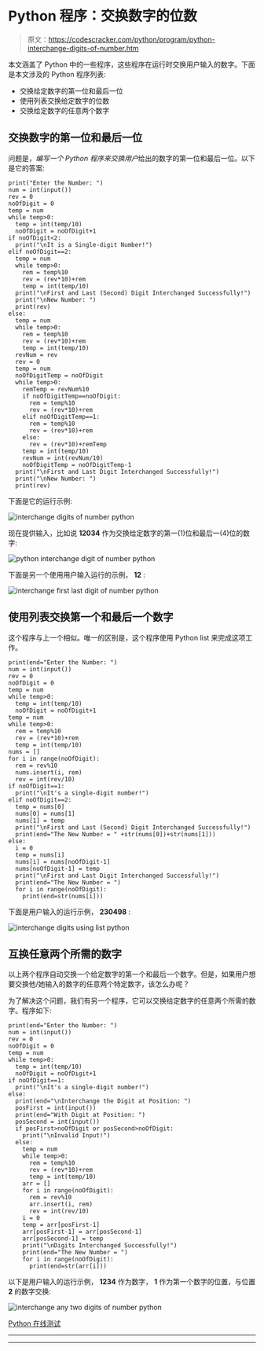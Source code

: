 # Python 程序：交换数字的位数

> 原文：<https://codescracker.com/python/program/python-interchange-digits-of-number.htm>

本文涵盖了 Python 中的一些程序，这些程序在运行时交换用户输入的数字。下面是本文涉及的 Python 程序列表:

*   交换给定数字的第一位和最后一位
*   使用列表交换给定数字的位数
*   交换给定数字的任意两个数字

## 交换数字的第一位和最后一位

问题是，*编写一个 Python 程序来交换用户*给出的数字的第一位和最后一位。以下是它的答案:

```
print("Enter the Number: ")
num = int(input())
rev = 0
noOfDigit = 0
temp = num
while temp>0:
  temp = int(temp/10)
  noOfDigit = noOfDigit+1
if noOfDigit<2:
  print("\nIt is a Single-digit Number!")
elif noOfDigit==2:
  temp = num
  while temp>0:
    rem = temp%10
    rev = (rev*10)+rem
    temp = int(temp/10)
  print("\nFirst and Last (Second) Digit Interchanged Successfully!")
  print("\nNew Number: ")
  print(rev)
else:
  temp = num
  while temp>0:
    rem = temp%10
    rev = (rev*10)+rem
    temp = int(temp/10)
  revNum = rev
  rev = 0
  temp = num
  noOfDigitTemp = noOfDigit
  while temp>0:
    remTemp = revNum%10
    if noOfDigitTemp==noOfDigit:
      rem = temp%10
      rev = (rev*10)+rem
    elif noOfDigitTemp==1:
      rem = temp%10
      rev = (rev*10)+rem
    else:
      rev = (rev*10)+remTemp
    temp = int(temp/10)
    revNum = int(revNum/10)
    noOfDigitTemp = noOfDigitTemp-1
  print("\nFirst and Last Digit Interchanged Successfully!")
  print("\nNew Number: ")
  print(rev)
```

下面是它的运行示例:

![interchange digits of number python](img/d4c12534d8c5ef8e320b1cf3dd6b5f13.png)

现在提供输入，比如说 **12034** 作为交换给定数字的第一(1)位和最后一(4)位的数字:

![python interchange digit of number python](img/f87dd090f71de3868d5b5a202bd37874.png)

下面是另一个使用用户输入运行的示例， **12** :

![interchange first last digit of number python](img/0d1893c66cb64f18ccc0e26677e4444e.png)

## 使用列表交换第一个和最后一个数字

这个程序与上一个相似。唯一的区别是，这个程序使用 Python list 来完成这项工作。

```
print(end="Enter the Number: ")
num = int(input())
rev = 0
noOfDigit = 0
temp = num
while temp>0:
  temp = int(temp/10)
  noOfDigit = noOfDigit+1
temp = num
while temp>0:
  rem = temp%10
  rev = (rev*10)+rem
  temp = int(temp/10)
nums = []
for i in range(noOfDigit):
  rem = rev%10
  nums.insert(i, rem)
  rev = int(rev/10)
if noOfDigit==1:
  print("\nIt's a single-digit number!")
elif noOfDigit==2:
  temp = nums[0]
  nums[0] = nums[1]
  nums[1] = temp
  print("\nFirst and Last (Second) Digit Interchanged Successfully!")
  print(end="The New Number = " +str(nums[0])+str(nums[1]))
else:
  i = 0
  temp = nums[i]
  nums[i] = nums[noOfDigit-1]
  nums[noOfDigit-1] = temp
  print("\nFirst and Last Digit Interchanged Successfully!")
  print(end="The New Number = ")
  for i in range(noOfDigit):
    print(end=str(nums[i]))
```

下面是用户输入的运行示例， **230498** :

![interchange digits using list python](img/4fbc5ec6471f6d9377aa0128a7718c23.png)

## 互换任意两个所需的数字

以上两个程序自动交换一个给定数字的第一个和最后一个数字。但是，如果用户想要交换他/她输入的数字的任意两个特定数字，该怎么办呢？

为了解决这个问题，我们有另一个程序，它可以交换给定数字的任意两个所需的数字。程序如下:

```
print(end="Enter the Number: ")
num = int(input())
rev = 0
noOfDigit = 0
temp = num
while temp>0:
  temp = int(temp/10)
  noOfDigit = noOfDigit+1
if noOfDigit==1:
  print("\nIt's a single-digit number!")
else:
  print(end="\nInterchange the Digit at Position: ")
  posFirst = int(input())
  print(end="With Digit at Position: ")
  posSecond = int(input())
  if posFirst>noOfDigit or posSecond>noOfDigit:
    print("\nInvalid Input!")
  else:
    temp = num
    while temp>0:
      rem = temp%10
      rev = (rev*10)+rem
      temp = int(temp/10)
    arr = []
    for i in range(noOfDigit):
      rem = rev%10
      arr.insert(i, rem)
      rev = int(rev/10)
    i = 0
    temp = arr[posFirst-1]
    arr[posFirst-1] = arr[posSecond-1]
    arr[posSecond-1] = temp
    print("\nDigits Interchanged Successfully!")
    print(end="The New Number = ")
    for i in range(noOfDigit):
      print(end=str(arr[i]))
```

以下是用户输入的运行示例， **1234** 作为数字， **1** 作为第一个数字的位置，与位置 **2** 的数字交换:

![interchange any two digits of number python](img/e132ed311a89e509e522e0c03efdf1ac.png)

[Python 在线测试](/exam/showtest.php?subid=10)

* * *

* * *